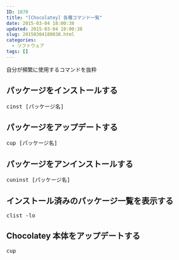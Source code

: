 ```yaml
---
ID: 1870
title: "[Chocolatey] 各種コマンド一覧"
date: 2015-03-04 18:00:38
updated: 2015-03-04 18:00:38
slug: 20150304180038.html
categories:
  - ソフトウェア
tags: []
---
```


自分が頻繁に使用するコマンドを抜粋

<!--more-->
<h2>パッケージをインストールする</h2>
<pre>cinst [パッケージ名]</pre>
<h2>パッケージをアップデートする</h2>
<pre>cup [パッケージ名]</pre>
<h2>パッケージをアンインストールする</h2>
<pre>cuninst [パッケージ名]</pre>
<h2>インストール済みのパッケージ一覧を表示する</h2>
<pre>clist -lo</pre>
<h2>Chocolatey 本体をアップデートする</h2>
<pre>cup</pre>
